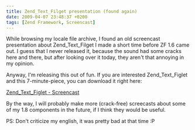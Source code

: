 ```yaml
---
title: Zend_Text_Filget presentation (found again)
date: 2009-04-07 23:48:37 +0200
tags: [Zend Framework, Screencast]
---
```


While browsing my locale file archive, I found an old screencast presentation about Zend_Text_Filget I made a short time before ZF 1.6 came out. I guess that I never released it, because the sound had some cracks here and there, but after looking over it today, they aren't that annoying in my opinion.

Anyway, I'm releasing this out of fun. If you are interested Zend_Text_Figlet and this 7-minute-piece, you can download it right here:

[Zend_Text_Figlet - Screencast](http://downloads.dasprids.de/screencasts/zend_text_figlet.ogg)

By the way, I will probably make more (crack-free) screecasts about some of my 1.8 components in the future, if I think they would be useful.

PS: Don't criticize my english, it was pretty bad at that time :P